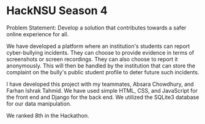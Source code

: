 # HackNSU Season 4

Problem Statement: Develop a solution that contributes towards a safer online experience for all.

We have developed a platform where an institution's students can report cyber-bullying incidents. They can choose to provide evidence in terms of screenshots or screen
recordings. They can also choose to report it anonymously. This will then be handled by the institution that can store the complaint
on the bully's public student profile to deter future such incidents.

I have developed this project with my teammates, Absara Chowdhury, and Farhan Ishrak Tahmid. We have used simple HTML, CSS, and  JavaScript for the front end and Django for 
the back end. We utilized the SQLite3 database for our data manipulation. 

We ranked 8th in the Hackathon.

